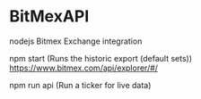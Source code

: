 # BitMexAPI
nodejs Bitmex Exchange integration

npm start (Runs the historic export (default sets))
https://www.bitmex.com/api/explorer/#/

npm run api (Run a ticker for live data)

